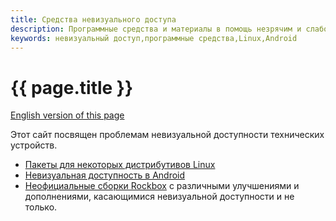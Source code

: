 ```yaml
---
title: Средства невизуального доступа
description: Программные средства и материалы в помощь незрячим и слабовидящим
keywords: невизуальный доступ,программные средства,Linux,Android
---
```


# {{ page.title }}

[English version of this page](index.md)

Этот сайт посвящен проблемам невизуальной доступности технических
устройств.

- [Пакеты для некоторых дистрибутивов Linux](http://poretsky.homelinux.net/packages/index-ru.html)
- [Невизуальная доступность в Android](android/index-ru.md)
- [Неофициальные сборки Rockbox](rockbox/index-ru.md)
  с различными улучшениями и дополнениями, касающимися невизуальной
  доступности и не только.
